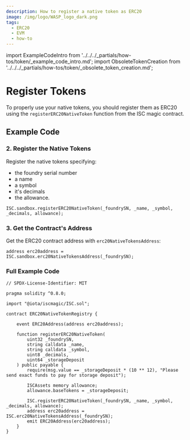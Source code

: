```yaml
---
description: How to register a native token as ERC20
image: /img/logo/WASP_logo_dark.png
tags:
  - ERC20
  - EVM
  - how-to
---
```

import ExampleCodeIntro from '../../../_partials/how-tos/token/_example_code_intro.md';
import ObsoleteTokenCreation from '../../../_partials/how-tos/token/_obsolete_token_creation.md';

# Register Tokens

<ObsoleteTokenCreation/>

To properly use your native tokens, you should register them as ERC20 using the `registerERC20NativeToken` function from the ISC magic contract.

## Example Code

<ExampleCodeIntro/>


###  2. Register the Native Tokens

Register the native tokens specifying:
* the foundry serial number
* a name
* a symbol
* it's decimals 
* the allowance.
```solidity
ISC.sandbox.registerERC20NativeToken(_foundrySN, _name, _symbol, _decimals, allowance);
```

###  3. Get the Contract's Address

Get the ERC20 contract address with `erc20NativeTokensAddress`:

```solidity
address erc20address = ISC.sandbox.erc20NativeTokensAddress(_foundrySN);
```

### Full Example Code

```solidity
// SPDX-License-Identifier: MIT

pragma solidity ^0.8.0;

import "@iota/iscmagic/ISC.sol";

contract ERC20NativeTokenRegistry {

    event ERC20Address(address erc20address);

    function registerERC20NativeToken(
        uint32 _foundrySN,
        string calldata _name,
        string calldata _symbol,
        uint8 _decimals,
        uint64 _storageDeposit
    ) public payable {
        require(msg.value == _storageDeposit * (10 ** 12), "Please send exact funds to pay for storage deposit");

        ISCAssets memory allowance;
        allowance.baseTokens = _storageDeposit;

        ISC.registerERC20NativeToken(_foundrySN, _name, _symbol, _decimals, allowance);
        address erc20address = ISC.erc20NativeTokensAddress(_foundrySN);
        emit ERC20Address(erc20address);
    }
}
```
